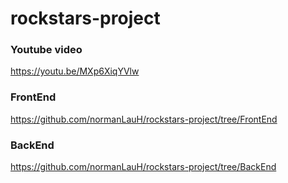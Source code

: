 # rockstars-project

### Youtube video
https://youtu.be/MXp6XiqYVlw

### FrontEnd
https://github.com/normanLauH/rockstars-project/tree/FrontEnd

### BackEnd
https://github.com/normanLauH/rockstars-project/tree/BackEnd
